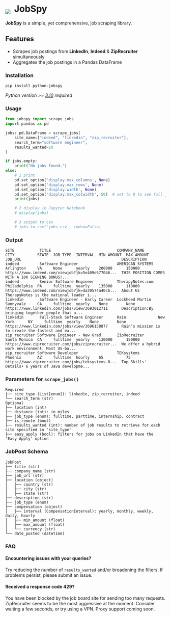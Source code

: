 # <img src="https://github.com/cullenwatson/JobSpy/assets/78247585/2f61a059-9647-4a9c-bfb9-e3a9448bdc6a" style="vertical-align: sub; margin-right: 5px;"> JobSpy

**JobSpy** is a simple, yet comprehensive, job scraping library.
## Features

- Scrapes job postings from **LinkedIn**, **Indeed** & **ZipRecruiter** simultaneously
- Aggregates the job postings in a Pandas DataFrame

### Installation
`pip install python-jobspy`  
  
  _Python version >= [3.10](https://www.python.org/downloads/release/python-3100/) required_ 

### Usage

```python
from jobspy import scrape_jobs
import pandas as pd

jobs: pd.DataFrame = scrape_jobs(
    site_name=["indeed", "linkedin", "zip_recruiter"],
    search_term="software engineer",
    results_wanted=10
)

if jobs.empty:
    print("No jobs found.")
else:
    # 1 print
    pd.set_option('display.max_columns', None)
    pd.set_option('display.max_rows', None)
    pd.set_option('display.width', None)
    pd.set_option('display.max_colwidth', 50)  # set to 0 to see full job url / desc
    print(jobs)

    # 2 display in Jupyter Notebook
    # display(jobs)

    # 3 output to csv
    # jobs.to_csv('jobs.csv', index=False)
```

### Output
```
SITE           TITLE                             COMPANY_NAME      CITY          STATE  JOB_TYPE  INTERVAL  MIN_AMOUNT  MAX_AMOUNT  JOB_URL                                            DESCRIPTION
indeed         Software Engineer                 AMERICAN SYSTEMS  Arlington     VA     None      yearly    200000      150000      https://www.indeed.com/viewjob?jk=5e409e577046...  THIS POSITION COMES WITH A 10K SIGNING BONUS!...
indeed         Senior Software Engineer          TherapyNotes.com  Philadelphia  PA     fulltime  yearly    135000      110000      https://www.indeed.com/viewjob?jk=da39574a40cb...  About Us TherapyNotes is the national leader i...
linkedin       Software Engineer - Early Career  Lockheed Martin   Sunnyvale     CA     fulltime  yearly    None        None        https://www.linkedin.com/jobs/view/3693012711      Description:By bringing together people that u...
linkedin       Full-Stack Software Engineer      Rain              New York      NY     fulltime  yearly    None        None        https://www.linkedin.com/jobs/view/3696158877      Rain’s mission is to create the fastest and ea...
zip_recruiter Software Engineer - New Grad       ZipRecruiter      Santa Monica  CA     fulltime  yearly    130000      150000      https://www.ziprecruiter.com/jobs/ziprecruiter...  We offer a hybrid work environment. Most US-ba...
zip_recruiter Software Developer                 TEKsystems        Phoenix       AZ     fulltime  hourly    65          75          https://www.ziprecruiter.com/jobs/teksystems-0...  Top Skills' Details• 6 years of Java developme...
```
### Parameters for `scrape_jobs()`


```plaintext
Required
├── site_type (List[enum]): linkedin, zip_recruiter, indeed
└── search_term (str)
Optional
├── location (int)
├── distance (int): in miles
├── job_type (enum): fulltime, parttime, internship, contract
├── is_remote (bool)
├── results_wanted (int): number of job results to retrieve for each site specified in 'site_type'
├── easy_apply (bool): filters for jobs on LinkedIn that have the 'Easy Apply' option
```

### JobPost Schema
```plaintext
JobPost
├── title (str)
├── company_name (str)
├── job_url (str)
├── location (object)
│   ├── country (str)
│   ├── city (str)
│   ├── state (str)
├── description (str)
├── job_type (enum)
├── compensation (object)
│   ├── interval (CompensationInterval): yearly, monthly, weekly, daily, hourly
│   ├── min_amount (float)
│   ├── max_amount (float)
│   └── currency (str)
└── date_posted (datetime)
```


### FAQ
  
#### Encountering issues with your queries?
  
Try reducing the number of `results_wanted` and/or broadening the filters. If problems persist, please submit an issue.
  
#### Received a response code 429?
You have been blocked by the job board site for sending too many requests. ZipRecruiter seems to be the most aggressive at the moment. Consider waiting a few seconds, or try using a VPN. Proxy support coming soon.
  
